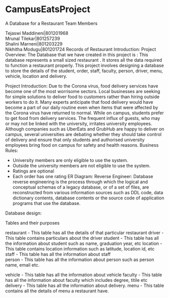 # CampusEatsProject
A Database for a Restaurant 
Team Members

Tejaswi Maddineni|801201968		 
Mrunal Tilekar|801257239	
Shalini Marneni|801203229			
Nikhitha Modugu|801201724
Records of Restaurant 
Introduction:
Project Overview:
The Database that we have created in this project is :  This database represents a small sized restaurant . It stores all the data required to function a restaurant properly. This project involves designing a database to store the details of the student, order, staff, faculty, person, driver, menu, vehicle, location and delivery.

Project Introduction:
Due to the Corona virus, food delivery services have become one of the most worrisome sectors. Local businesses are seeking for simple solutions to deliver food to customers rather than hiring outside workers to do it. Many experts anticipate that food delivery would have become a part of our daily routine even when items that were affected by the Corona virus have returned to normal. While on campus, students prefer to get food from delivery services. The frequent influx of guests, who may or may not be linked with the university, irritates university employees. Although companies such as UberEats and GrubHub are happy to deliver on campus, several universities are debating whether they should take control of delivery and ensure that only students and authorised university employees bring food on campus for safety and health reasons.
Business Rules:
-	University members are only eligible to use the system.
-	Outside the university members are not eligible to use the system.
-	Ratings are optional
-	Each order has one rating
ER Diagram:
Reverse Engineer:
Database reverse engineering is the process through which the logical and conceptual schemas of a legacy database, or of a set of files, are reconstructed from various information sources such as DDL code, data dictionary contents, database contents or the source code of application programs that use the database.

Database design:

Tables	and their purposes

restaurant	-  This table has all  the details of that particular restaurant 
driver	- This table contains particulars about the driver
student -	This table has all the information about student  such as name, graduation year, etc
location -	This table contains location information such as latitude, location id, etc
staff	- This table has all the information about staff  
person	- This table has all the information about person such as person name, email etc.
 
vehicle 	- This table has all the information about vehicle 
faculty	- This table has all the information about faculty which includes degree, titile etc  
delivery	- This table has all the information about delivery.
menu	- This table contains all the details of menu a restaurant have. 

